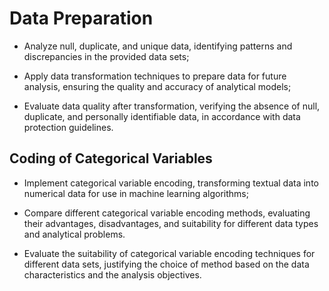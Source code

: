 # Data Preparation 

- Analyze null, duplicate, and unique data, identifying patterns and discrepancies in the provided data sets;

- Apply data transformation techniques to prepare data for future analysis, ensuring the quality and accuracy of analytical models;

- Evaluate data quality after transformation, verifying the absence of null, duplicate, and personally identifiable data, in accordance with data protection guidelines.

## Coding of Categorical Variables
- Implement categorical variable encoding, transforming textual data into numerical data for use in machine learning algorithms;

- Compare different categorical variable encoding methods, evaluating their advantages, disadvantages, and suitability for different data types and analytical problems.

- Evaluate the suitability of categorical variable encoding techniques for different data sets, justifying the choice of method based on the data characteristics and the analysis objectives.